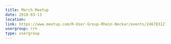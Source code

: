 ```yaml
---
title: March Meetup
date: 2018-03-13
location: 
link: https://www.meetup.com/R-User-Group-Rhein-Neckar/events/246783127/
usergroup: rrn
type: usergroup
---
```

